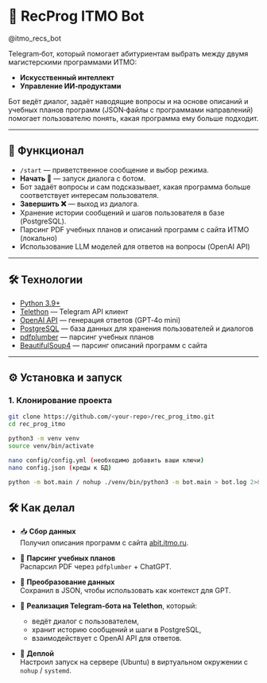 # 🤖 RecProg ITMO Bot

@itmo_recs_bot

Telegram‑бот, который помогает абитуриентам выбрать между двумя магистерскими программами ИТМО:

- **Искусственный интеллект**  
- **Управление ИИ‑продуктами**

Бот ведёт диалог, задаёт наводящие вопросы и на основе описаний и учебных планов программ (JSON‑файлы с программами направлений) помогает пользователю понять, какая программа ему больше подходит.

---

## 🚀 Функционал

- `/start` — приветственное сообщение и выбор режима.  
- **Начать 🚀** — запуск диалога с ботом.  
- Бот задаёт вопросы и сам подсказывает, какая программа больше соответствует интересам пользователя.  
- **Завершить ❌** — выход из диалога.  
- Хранение истории сообщений и шагов пользователя в базе (PostgreSQL).  
- Парсинг PDF учебных планов и описаний программ с сайта ИТМО (локально)
- Использование LLM моделей для ответов на вопросы (OpenAI API)

---

## 🛠️ Технологии

- [Python 3.9+](https://www.python.org/)  
- [Telethon](https://github.com/LonamiWebs/Telethon) — Telegram API клиент  
- [OpenAI API](https://platform.openai.com/) — генерация ответов (GPT‑4o mini)  
- [PostgreSQL](https://www.postgresql.org/) — база данных для хранения пользователей и диалогов  
- [pdfplumber](https://github.com/jsvine/pdfplumber) — парсинг учебных планов  
- [BeautifulSoup4](https://www.crummy.com/software/BeautifulSoup/) — парсинг описаний программ с сайта  

---

## ⚙️ Установка и запуск

### 1. Клонирование проекта
```bash
git clone https://github.com/<your-repo>/rec_prog_itmo.git
cd rec_prog_itmo

python3 -m venv venv
source venv/bin/activate

nano config/config.yml (необходимо добавить ваши ключи)
nano config.json (креды к БД)

python -m bot.main / nohup ./venv/bin/python3 -m bot.main > bot.log 2>&1 &
```

## 🛠 Как делал

- 📥 **Сбор данных**  
  Получил описания программ с сайта [abit.itmo.ru](https://abit.itmo.ru).

- 📑 **Парсинг учебных планов**  
  Распарсил PDF через `pdfplumber` + ChatGPT.

- 🔄 **Преобразование данных**  
  Сохранил в JSON, чтобы использовать как контекст для GPT.

- 🤖 **Реализация Telegram‑бота на Telethon**, который:
  - ведёт диалог с пользователем,
  - хранит историю сообщений и шаги в PostgreSQL,
  - взаимодействует с OpenAI API для ответов.

- 🚀 **Деплой**  
  Настроил запуск на сервере (Ubuntu) в виртуальном окружении с `nohup` / `systemd`.

